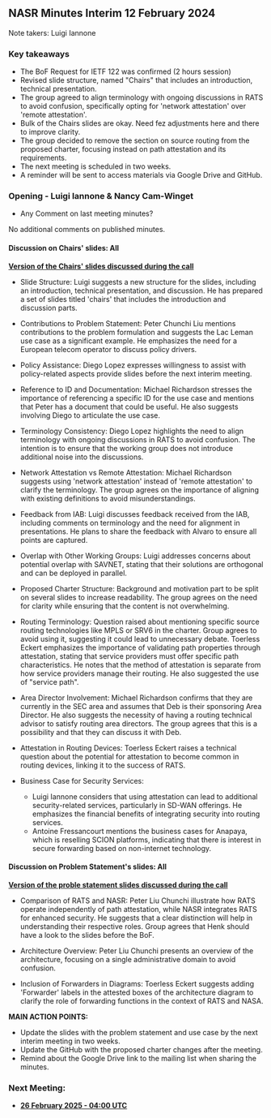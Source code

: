 ## NASR Minutes Interim 12 February 2024

Note takers: Luigi Iannone

### Key takeaways

- The BoF Request for IETF 122 was confirmed (2 hours session)
- Revised slide structure, named "Chairs" that includes an introduction, technical presentation.
- The group agreed to align terminology with ongoing discussions in RATS to avoid confusion, specifically opting for 'network attestation' over 'remote attestation'.
- Bulk of the Chairs slides are okay. Need fez adjustments here and there to improve clarity.
- The group decided to remove the section on source routing from the proposed charter, focusing instead on path attestation and its requirements.
- The next meeting is scheduled in two weeks.
- A reminder will be sent to access materials via Google Drive and GitHub.


### Opening - Luigi Iannone & Nancy Cam-Winget

- Any Comment on last meeting minutes?

No additional comments on published minutes.

#### Discussion on Chairs' slides: All

**[Version of the Chairs' slides discussed during the call](./NASR-IETF-122-Chairs.pptx)**

- Slide Structure: Luigi suggests a new structure for the slides, including an introduction, technical presentation, and discussion. He has prepared a set of slides titled 'chairs' that includes the introduction and discussion parts.

- Contributions to Problem Statement: Peter Chunchi Liu mentions contributions to the problem formulation and suggests the Lac Leman use case as a significant example. He emphasizes the need for a European telecom operator to discuss policy drivers.

- Policy Assistance: Diego Lopez expresses willingness to assist with policy-related aspects provide slides before the next interim meeting.

- Reference to ID and Documentation: Michael Richardson stresses the importance of referencing a specific ID for the use case and mentions that Peter has a document that could be useful. He also suggests involving Diego to articulate the use case.

- Terminology Consistency: Diego Lopez  highlights the need to align terminology with ongoing discussions in RATS to avoid confusion. The intention is to ensure that the working group does not introduce additional noise into the discussions.

- Network Attestation vs Remote Attestation: Michael Richardson suggests using 'network attestation' instead of 'remote attestation' to clarify the terminology. The group agrees on the importance of aligning with existing definitions to avoid misunderstandings.

- Feedback from IAB: Luigi discusses feedback received from the IAB, including comments on terminology and the need for alignment in presentations. He plans to share the feedback with Alvaro to ensure all points are captured.

- Overlap with Other Working Groups: Luigi addresses concerns about potential overlap with SAVNET, stating that their solutions are orthogonal and can be deployed in parallel.

- Proposed Charter Structure: Background and motivation part to be split on several slides to increase readability. The group agrees on the need for clarity while ensuring that the content is not overwhelming.

- Routing Terminology: Question raised about mentioning specific source routing technologies like MPLS or SRV6 in the charter. Group agrees to avoid using it, suggesting it could lead to unnecessary debate. Toerless Eckert emphasizes the importance of validating path properties through attestation, stating that service providers must offer specific path characteristics. He notes that the method of attestation is separate from how service providers manage their routing. He also suggested the use of "service path".

- Area Director Involvement: Michael Richardson confirms that they are currently in the SEC area and assumes that Deb is their sponsoring Area Director. He also suggests the necessity of having a routing technical advisor to satisfy routing area directors. The group agrees that this is a possibility and that they can discuss it with Deb.

- Attestation in Routing Devices: Toerless Eckert raises a technical question about the potential for attestation to become common in routing devices, linking it to the success of RATS. 

- Business Case for Security Services: 
    - Luigi Iannone considers that using attestation can lead to additional security-related services, particularly in SD-WAN offerings. He emphasizes the financial benefits of integrating security into routing services.
    - Antoine Fressancourt mentions the business cases for Anapaya, which is reselling SCION platforms, indicating that there is interest in secure forwarding based on non-internet technology.


#### Discussion on Problem Statement's slides: All

**[Version of the proble statement slides discussed during the call](NASR-IETF-122-Problem-Statement.pptx)**


- Comparison of RATS and NASR: Peter Liu Chunchi illustrate how RATS operate independently of path attestation, while NASR integrates RATS for enhanced security. He suggests that a clear distinction will help in understanding their respective roles. Group agrees that Henk should have a look to the slides before the BoF.

- Architecture Overview: Peter Liu Chunchi presents an overview of the architecture, focusing on a single administrative domain to avoid confusion. 

- Inclusion of Forwarders in Diagrams: Toerless Eckert suggests adding 'Forwarder' labels in the attested boxes of the architecture diagram to clarify the role of forwarding functions in the context of RATS and NASA. 


**MAIN ACTION POINTS:**

- Update the slides with the problem statement and use case by the next interim meeting in two weeks.
- Update the GitHub with the proposed charter changes after the meeting.
- Remind about the Google Drive link to the mailing list when sharing the minutes.


### Next Meeting:

- **[26 February 2025 - 04:00 UTC](https://www.worldtimebuddy.com/?qm=1&lid=2147714,1850147,1816670,2988507,100,5128581,5391959&h=100&date=2025-2-26&sln=4-5&hf=0)**
